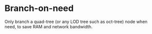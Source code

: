 # Branch-on-need

Only branch a quad-tree \(or any LOD tree such as oct-tree\) node when need, to save RAM and network bandwidth.


